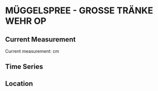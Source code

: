 # MÜGGELSPREE - GROSSE TRÄNKE WEHR OP

## Current Measurement

Current measurement: <Value topic="rivers/pegel-online/MGS/GROSSE_TRÄNKE_WEHR_OP/measurementValue"/> cm

## Time Series

<TimeSeries topic="rivers/pegel-online/MGS/GROSSE_TRÄNKE_WEHR_OP/measurementValue" period="week" />

## Location

<WorldMap>
  <Marker lat="52.36798824806782" lon="13.99695548164026" labelTopic="rivers/pegel-online/MGS/GROSSE_TRÄNKE_WEHR_OP" />
</WorldMap>
